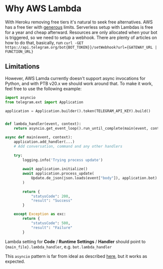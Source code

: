 # Why AWS Lambda

With Heroku removing free tiers it's natural to seek free alternatives. AWS has a free tier with [generous](https://aws.amazon.com/free/) limits. Serverless setup with Lambdas is free for a year and cheap afterward. Resources are only allocated when your bot is triggered, so we need to setup a webhook. There are plenty of articles on how to do that, basically, run `curl -GET https://api.telegram.org/bot{BOT_TOKEN}}/setWebhook?url={GATEWAY_URL | FUNCTION_URL}`

## Limitations

However, AWS Lamda currently doesn't support async invocations for Python, and with PTB v20.x we should work around that. To make it work, feel free to use the following example:

```python
import asyncio
from telegram.ext import Application

application = Application.builder().token(TELEGRAM_API_KEY).build()


def lambda_handler(event, context):
    return asyncio.get_event_loop().run_until_complete(main(event, context))

async def main(event, context):
    application.add_handler(...)
    # Add conversation, command and any other handlers
    
    try:
        logging.info('Trying process update')
    
        await application.initialize()
        await application.process_update(
            Update.de_json(json.loads(event["body"]), application.bot)
        )
    
        return {
            "statusCode": 200,
            "result": "Success"
        }

    except Exception as exc:
        return {
            "statusCode": 500,
            "result": "Failure"
        }
```

Lambda setting for **Code** / **Runtime Settings** / **Handler** should point to `{main_file}.lambda_handler`, e.g. `bot.lambda_handler`

This `asyncio` pattern is far from ideal as described [here](https://stackoverflow.com/questions/60455830/can-you-have-an-async-handler-in-lambda-python-3-6), but it works as expected.